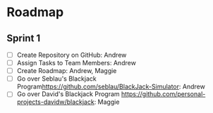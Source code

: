 # Roadmap
## Sprint 1
- [ ] Create Repository on GitHub: Andrew
- [ ] Assign Tasks to Team Members: Andrew
- [ ] Create Roadmap: Andrew, Maggie
- [ ] Go over Seblau's Blackjack Program<https://github.com/seblau/BlackJack-Simulator>: Andrew
- [ ] Go over David's Blackjack Program <https://github.com/personal-projects-davidw/blackjack>: Maggie 
